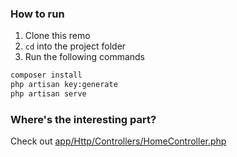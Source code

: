 ### How to run

1. Clone this remo
2. `cd` into the project folder
3. Run the following commands

```bash
composer install
php artisan key:generate
php artisan serve
```

### Where's the interesting part?

Check out [app/Http/Controllers/HomeController.php](app/Http/Controllers/HomeController.php)